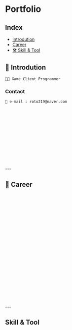 # **Portfolio**
## **Index**
- [Introdution](#Introdution)
- [Career](#Career)
- [🛠 Skill & Tool](#Skill--Tool)

## 👦 Introdution
    👨‍💻 Game Client Programmer
### Contact
    📧 e-mail : roto219@naver.com

<br>
<br>
<br>
<br>
<br>
<br>
<br>
<br>
<br>
<br>
<br>
---

## 💼 Career 
<br>
<br>
<br>
<br>
<br>
<br>
<br>
<br>
<br>
<br>
<br>
<br>
<br>
<br>
<br>
<br>
<br>
<br>
<br>
<br>
<br>
---

## Skill & Tool
